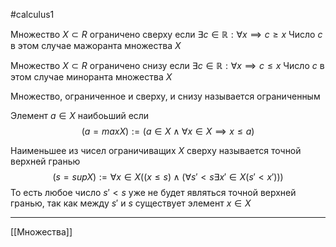 #calculus1 

Множество $X \subset R$ ограничено сверху если $\exists c \in \mathbb{R} : \forall x \implies c \geq x$
Число $c$ в этом случае мажоранта множества $X$ 

Множество $X \subset R$ ограничено снизу если $\exists c \in \mathbb{R} : \forall x \implies c \leq x$
Число $c$ в этом случае миноранта множества $X$ 

Множество, ограниченное и сверху, и снизу называется ограниченным

Элемент $a \in X$ наибоьший если
$$
(a = max X) := (a \in X \wedge \forall x \in X \implies x\leq a)
$$

Наименьшее из чисел ограничиващих $X$ сверху называется точной верхней гранью
$$
(s = supX) := \forall x \in X ((x \leq s) \wedge (\forall s' < s \exists x' \in X (s' < x')))
$$
То есть любое число $s' < s$ уже не будет являться точной верхней гранью, так как между $s'$ и $s$ существует элемент $x \in X$

---
[[Множества]]